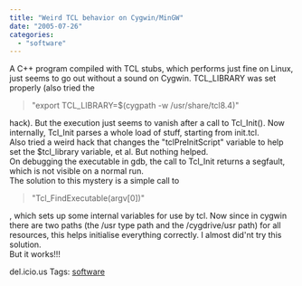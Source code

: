 ```yaml
---
title: "Weird TCL behavior on Cygwin/MinGW"
date: "2005-07-26"
categories: 
  - "software"
---
```


A C++ program compiled with TCL stubs, which performs just fine on Linux, just seems to go out without a sound on Cygwin. TCL\_LIBRARY was set properly (also tried the  

> "export TCL\_LIBRARY=$(cygpath -w /usr/share/tcl8.4)"

hack). But the execution just seems to vanish after a call to Tcl\_Init(). Now internally, Tcl\_Init parses a whole load of stuff, starting from init.tcl.  
Also tried a weird hack that changes the "tclPreInitScript" variable to help set the $tcl\_library variable, et al. But nothing helped.  
On debugging the executable in gdb, the call to Tcl\_Init returns a segfault, which is not visible on a normal run.  
The solution to this mystery is a simple call to  

> "Tcl\_FindExecutable(argv\[0\])"

, which sets up some internal variables for use by tcl. Now since in cygwin there are two paths (the /usr type path and the /cygdrive/usr path) for all resources, this helps initialise everything correctly. I almost did'nt try this solution.  
But it works!!!

del.icio.us Tags: [software](http://del.icio.us/sss8ue/software)
